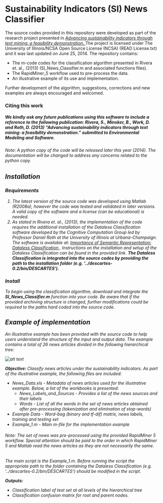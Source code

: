 Sustainability Indicators (SI) News Classifier
==================
The source codes provided in this repository were developed as part of the research project presented in <a href="http://hdl.handle.net/2142/45309"> <i> Advancing sustainability indicators through text mining: a feasibility demonstration. </i></a> The project is licensed under The University of Illinois/NCSA Open Source License (NCSA) (READ License.txt) and it was last updated on June 25, 2014. The repository contains:
<ul>
<li> The m-code codes for the classification algorithm presented in Rivera et. al., (2013) (SI_News_Classifier.m  and associated functions files). </li>
<li> The RapidMiner_5 workflow used to pre-process the data. </li>
<li> An illustrative example of its use and implementation. </li>
</ul>

Further development of the algorithm, suggestions, corrections and new examples are always encouraged and welcomed.

### Citing this work
##### We kindly ask any future publications using this software to include a reference to the following publication:   Rivera, S., Minsker, B., Work, D. and Roth, D. (2013) “Advancing sustainability indicators through text mining: a feasibility demonstration.” <i> submitted to Environmental Modeling and Software.

###### Note: A python copy of the code will be released later this year (2014). The documentation will be changed to address any concerns related to the python copy.


## Installation

### Requirements
<ol>
<li> The latest version of the source code was developed using Matlab (R2008a), however the code was tested and validated in later versions. A valid copy of the software and a license (can be educational) is needed.
</li>
 
<li> As stated in Rivera et. al., (2013), the implementation of the code requires the additional installation of the <i>Dataless Classification</i> software developed by the Cognitive Computation Group led by Professor Daniel Roth at the University of Illinois at Urbana-Champaign. The software is available at: <a href = 'http://cogcomp.cs.illinois.edu/page/software_view/Descartes'> <i> Importance of Semantic Representation: Dataless Classification </i></a>. Instructions on the installation and setup of the <i> Dataless Classification </i> can be found in the provided link. <b>The <i> Dataless Classification <i/> is integrated into the source codes by providing the path to the installation folder (e.g. '../descartes-0.2/bin/DESCARTES').</b>
</li>
</ol>


### Install

To begin using the classification algorithm, download and integrate the <b>SI_News_Classifier.m</b> function into your code. Be aware that if the provided archiving structure is changed, further modifications could be required to the paths hard coded into the source code.

## Example of implementation

An  illustrative example has been provided with the source code to help users understand the structure of the input and output data. The example contains a total of 26 news articles divided in the following hierarchical tree:

![alt text](https://raw.githubusercontent.com/SammyRivera/SI_News_Classifier/master/Example_1/Example_1_hierarchical_tree.png?token=3780858__eyJzY29wZSI6IlJhd0Jsb2I6U2FtbXlSaXZlcmEvU0lfTmV3c19DbGFzc2lmaWVyL21hc3Rlci9FeGFtcGxlXzEvRXhhbXBsZV8xX2hpZXJhcmNoaWNhbF90cmVlLnBuZyIsImV4cGlyZXMiOjE0MDU0NzA3ODl9--0821a86c34de77319a13cf13b449489ab82b5b01)

<b> Objective: </b> Classify news articles under the sustainability indicators.
As part of the illustrative example, the following files are included:

<ul>
<li> News_Data.xls - Metadata of news articles used for the illustrative example. Below, a list of the workbooks is presented:
<ul>
<li> News_Labels_and_Sources - Provides a list of the news sources and their labels
<li> Words - List of all the words in the set of news articles obtained after pre-processing (tokenization and elimination of stop-words)
</ul>
<li> Example Data - Word-bag (binary and tf-dif) matrix, news labels, training and testing set
<li> Example_1.m -  Main m-file for the implementation example
</ul>

###### Note: The set of news was pre-processed using the provided RapidMiner 5 workflow. Special attention should be paid to the order in which RapidMiner 5 and Matlab read the news articles as they are not necessarily the same.

The main script is the Example_1.m. Before running the script the appropriate path to the folder containing the <i>Dataless Classification </i> (e.g. '../descartes-0.2/bin/DESCARTES') should be modified in the script.

<b>Outputs:</b>  
<ul>
<li> Classification label of test set at all levels of the hierarchical tree</li>
<li> Classification confusion matrix for root and parent nodes. </li>

